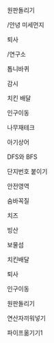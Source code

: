 원판돌리기

/안녕 미세먼지

퇴사

/연구소

톱니바퀴

감시

치킨 배달

인구이동

나무재테크

아기상어





DFS와 BFS

단지번호 붙이기

안전영역

숨바꼭질

치즈

빙산

보물섬

치킨배달

퇴사

인구이동

원판돌리기

연산자끼워넣기

파이프옮기기1